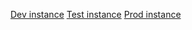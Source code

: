 [Dev instance](https://openworld-community.github.io/event-manager-bot-frontend/)
[Test instance](https://test.eventmangerbot.peredelano.io/)
[Prod instance](https://prod.eventmangerbot.peredelano.io/)
